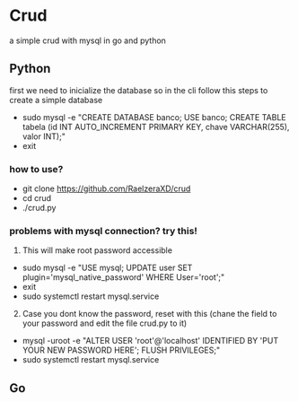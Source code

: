 # Crud
a simple crud with mysql in go and python
## Python
first we need to inicialize the database so in the cli follow this steps to create a simple database
* sudo mysql -e "CREATE DATABASE banco; USE banco; CREATE TABLE tabela (id INT AUTO_INCREMENT PRIMARY KEY, chave VARCHAR(255), valor INT);"
* exit
### how to use?
* git clone https://github.com/RaelzeraXD/crud
* cd crud
* ./crud.py
### problems with mysql connection? try this!
1) This will make root password accessible
* sudo mysql -e "USE mysql; UPDATE user SET plugin='mysql_native_password' WHERE User='root';"
* exit
* sudo systemctl restart mysql.service
2) Case you dont know the password, reset with this (chane the field to your password and edit the file crud.py to it)
* mysql -uroot -e "ALTER USER 'root'@'localhost' IDENTIFIED BY 'PUT YOUR NEW PASSWORD HERE'; FLUSH PRIVILEGES;"
* sudo systemctl restart mysql.service
## Go
